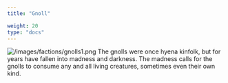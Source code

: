 ```yaml
---
title: "Gnoll"

weight: 20
type: "docs"
---
```


![/images/factions/gnolls1.png](/images/factions/gnolls1.png)
The gnolls were once hyena kinfolk, but for years have fallen into madness and darkness. The madness calls for the gnolls to consume any and all living creatures, sometimes even their own kind. 